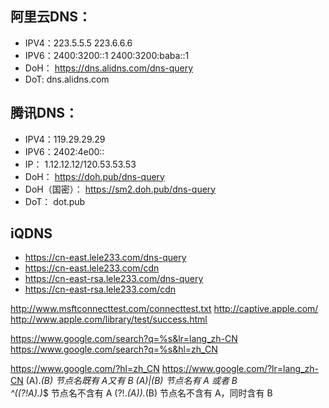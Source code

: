 ## 阿里云DNS：

- IPV4：223.5.5.5 223.6.6.6
- IPV6：2400:3200::1 2400:3200:baba::1
- DoH：
https://dns.alidns.com/dns-query
- DoT: 
dns.alidns.com

## 腾讯DNS：

- IPV4：119.29.29.29
- IPV6：2402:4e00::
- IP：
1.12.12.12/120.53.53.53
- DoH：
https://doh.pub/dns-query
- DoH（国密）：
https://sm2.doh.pub/dns-query
- DoT：
dot.pub


## iQDNS
- https://cn-east.lele233.com/dns-query
- https://cn-east.lele233.com/cdn
- https://cn-east-rsa.lele233.com/dns-query
- https://cn-east-rsa.lele233.com/cdn


http://www.msftconnecttest.com/connecttest.txt
http://captive.apple.com/
http://www.apple.com/library/test/success.html

https://www.google.com/search?q=%s&lr=lang_zh-CN
https://www.google.com/search?q=%s&hl=zh_CN

https://www.google.com/?hl=zh_CN
https://www.google.com/?lr=lang_zh-CN
(A).*(B)        节点名既有 A又有 B
(A)|(B)         节点名有 A 或者 B  
^((?!A).)*$     节点名不含有 A
(?!.*(A)).*(B)  节点名不含有 A，同时含有 B

